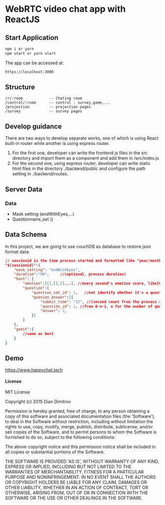 # WebRTC video chat app with ReactJS

## Start Application

```bash
npm i or yarn
npm start or yarn start

```

The app can be accessed at:

```bash
https://localhost:3000
```

## Structure

    /r/:room            -- Chating room
    /control/:room      -- control : survey,game,...
    /projection         -- projection pages
    /survey             -- survey pages

## Develop guidance

There are two ways to develop separate works, one of which is using React built-in router while another is using express router.

1. For the first one, developer can write the frontend js files in the src directory and import them as a component and add them in /src/index.js
2. For the second one, using express router, developer can write static html files in the directory ./backend/public and configure the path setting in ./backend/routes.

## Server Data

### Data

- Mask setting (endWithEyes,...)
- Questionnaire_set ()

## Data Schema

In this project, we are going to use couchDB as database to restore json format data.

```json
// sessionid is the time process started and formatted like "year/month/day/hour/min/second" e.g. "2020/6/1/6/15/24"
"${sessionid}":{
    "mask_setting": "endWithEyes",
    "duration":"90",     //(optional, process duration)
    "host": {
        "emotion":[[],[],[]...], //every second's emotion score, like[0,1,2,3,4,5,...](corresponding to scores of different type of emotion)
        "question":{
            "question_set_id": 1,   //not identify whether it's a question set for adults or kids from the id
            "quesion_answer":[{
                "submit_time": "12", //(second count from the process start)
                "question_id": 1, //from 0-n-1, n for the number of question in current question set
                "answer": 1,
            }]
        }
    },
    "guest":{
        //same as host
    }
}
```

## Demo

https://www.happychat.tech

#### License

MIT License

Copyright (c) 2015 Dian Dimitrov

Permission is hereby granted, free of charge, to any person obtaining a copy of this software and associated documentation files (the 'Software'), to deal in the Software without restriction, including without limitation the rights to use, copy, modify, merge, publish, distribute, sublicense, and/or sell copies of the Software, and to permit persons to whom the Software is furnished to do so, subject to the following conditions:

The above copyright notice and this permission notice shall be included in all copies or substantial portions of the Software.

THE SOFTWARE IS PROVIDED 'AS IS', WITHOUT WARRANTY OF ANY KIND, EXPRESS OR IMPLIED, INCLUDING BUT NOT LIMITED TO THE WARRANTIES OF MERCHANTABILITY, FITNESS FOR A PARTICULAR PURPOSE AND NONINFRINGEMENT. IN NO EVENT SHALL THE AUTHORS OR COPYRIGHT HOLDERS BE LIABLE FOR ANY CLAIM, DAMAGES OR OTHER LIABILITY, WHETHER IN AN ACTION OF CONTRACT, TORT OR OTHERWISE, ARISING FROM, OUT OF OR IN CONNECTION WITH THE SOFTWARE OR THE USE OR OTHER DEALINGS IN THE SOFTWARE.
